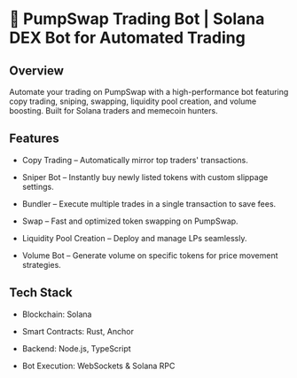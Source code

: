 
# 🚀 PumpSwap Trading Bot | Solana DEX Bot for Automated Trading

## Overview
Automate your trading on PumpSwap with a high-performance bot featuring copy trading, sniping, swapping, liquidity pool creation, and volume boosting. Built for Solana traders and memecoin hunters.


## Features
- Copy Trading – Automatically mirror top traders' transactions.

- Sniper Bot – Instantly buy newly listed tokens with custom slippage settings.

- Bundler – Execute multiple trades in a single transaction to save fees.

- Swap – Fast and optimized token swapping on PumpSwap.

- Liquidity Pool Creation – Deploy and manage LPs seamlessly.

- Volume Bot – Generate volume on specific tokens for price movement strategies.

## Tech Stack
- Blockchain: Solana

- Smart Contracts: Rust, Anchor

- Backend: Node.js, TypeScript

- Bot Execution: WebSockets & Solana RPC